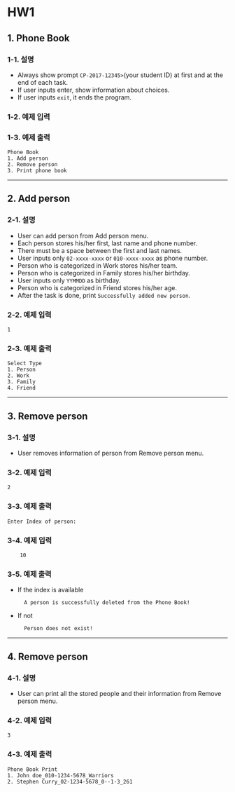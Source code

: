 # HW1

## 1. Phone Book

### 1-1. 설명

- Always show prompt `CP-2017-12345>`(your student ID) at first and at the end of each task.
- If user inputs enter, show information about choices.
- If user inputs `exit`, it ends the program.

### 1-2. 예제 입력

	
	
### 1-3. 예제 출력

	Phone Book
	1. Add person
	2. Remove person
	3. Print phone book
	
---	
## 2. Add person

### 2-1. 설명

- User can add person from Add person menu.
- Each person stores his/her first, last name and phone number.
- There must be a space between the first and last names.
- User inputs only `02-xxxx-xxxx` or `010-xxxx-xxxx` as phone number.
- Person who is categorized in Work stores his/her team.
- Person who is categorized in Family stores his/her birthday.
- User inputs only `YYMMDD` as birthday.
- Person who is categorized in Friend stores his/her age.
- After the task is done, print `Successfully added new person`.

### 2-2. 예제 입력

	1
	
### 2-3. 예제 출력

	Select Type
	1. Person
	2. Work
	3. Family
	4. Friend
	
---
## 3. Remove person

### 3-1. 설명

- User removes information of person from Remove person menu.

### 3-2. 예제 입력

	2
	
### 3-3. 예제 출력

	Enter Index of person: 
       
### 3-4. 예제 입력

        10
	
### 3-5. 예제 출력

- If the index is available
	
		A person is successfully deleted from the Phone Book!
        
- If not

		Person does not exist!
               
---
## 4. Remove person

### 4-1. 설명

- User can print all the stored people and their information from Remove person menu.

### 4-2. 예제 입력

	3
	
### 4-3. 예제 출력

	Phone Book Print
	1. John doe_010-1234-5678_Warriors
	2. Stephen Curry_02-1234-5678_0--1-3_261
       
